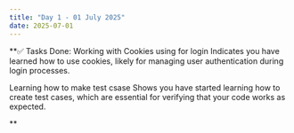 ```yaml
---
title: "Day 1 - 01 July 2025"
date: 2025-07-01
---
```


**✅ Tasks Done:
Working with Cookies using for login
Indicates you have learned how to use cookies, likely for managing user authentication during login processes.

Learning how to make test csase
Shows you have started learning how to create test cases, which are essential for verifying that your code works as expected.



**

